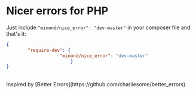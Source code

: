 # Nicer errors for PHP

Just include `"minond/nice_error": "dev-master"` in your composer file and that's it:

```json
{
	    "require-dev": {
			        "minond/nice_error": "dev-master"
					    }
}
```

<br />
Inspired by [Better Errors](https://github.com/charliesome/better_errors).
